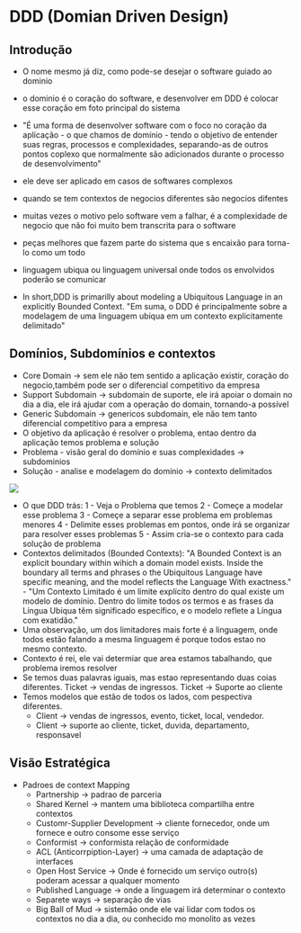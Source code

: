 # DDD (Domian Driven Design)

## Introdução

- O nome mesmo já diz, como pode-se desejar o software guiado ao dominio

- o dominio é o coração do software, e desenvolver em DDD é colocar esse coração em foto principal do sistema

- "É uma forma de desenvolver software com o foco no coração da aplicação - o que chamos de domínio - tendo o objetivo 
de entender suas regras, processos e complexidades, separando-as de outros pontos coplexo que normalmente são adicionados
durante o processo de desenvolvimento"

- ele deve ser aplicado em casos de softwares complexos

- quando se tem contextos de negocios diferentes são negocios difentes

- muitas vezes o motivo pelo software vem a falhar, é a complexidade de negocio que não foi muito bem transcrita para
o software

- peças melhores que fazem parte do sistema que s encaixão para torna-lo como um todo

- linguagem ubiqua ou linguagem universal onde todos os envolvidos poderão se comunicar

- In short,DDD is primarilly about modeling a Ubiquitous Language in an explicitly Bounded Context. 
"Em suma, o DDD é principalmente sobre a modelagem de uma linguagem ubíqua em um contexto explicitamente delimitado"


## Domínios, Subdomínios e contextos

- Core Domain -> sem ele não tem sentido a aplicação existir, coração do negocio,também pode ser o diferencial 
competitivo da empresa
- Support Subdomain -> subdomain de suporte, ele irá apoiar o domain no dia a dia, ele irá ajudar com a operação do 
domain, tornando-a possível
- Generic Subdomain -> genericos subdomain, ele não tem tanto diferencial competitivo para a empresa
- O objetivo da aplicação é resolver o problema, entao dentro da aplicação temos problema e solução
- Problema - visão geral do domínio e suas complexidades -> subdominios
- Solução - analise e modelagem do domínio -> contexto delimitados

<img src="./img/Captura de Tela 2022-04-03 às 13.02.09.png">

- O que DDD trás:
    1 - Veja o Problema que temos
    2 - Começe a modelar esse problema
    3 - Começe a separar esse problema em problemas menores
    4 - Delimite esses problemas em pontos, onde irá se organizar para resolver esses problemas
    5 - Assim cria-se o contexto para cada solução de problema
- Contextos delimitados (Bounded Contexts): 
"A Bounded Context is an explicit boundary within wihich a domain model exists. Inside the boundary all terms and 
phrases o the Ubiquitous Language have specific meaning, and the model reflects the Language With exactness." - 
"Um Contexto Limitado é um limite explícito dentro do qual existe um modelo de domínio. Dentro do limite todos os termos 
e as frases da Língua Ubíqua têm significado específico, e o modelo reflete a Língua com exatidão."
- Uma observação, um dos limitadores mais forte é a linguagem, onde todos estão falando a mesma linguagem é porque todos
estao no mesmo contexto.
- Contexto é rei, ele vai determiar que area estamos tabalhando, que problema iremos resolver
- Se temos duas palavras iguais, mas estao representando duas coias diferentes. Ticket -> vendas de ingressos. 
Ticket -> Suporte ao cliente
- Temos modelos que estão de todos os lados, com pespectiva diferentes. 
    * Client -> vendas de ingressos, evento, ticket, local, vendedor.
    * Client -> suporte ao cliente, ticket, duvida, departamento, responsavel

## Visão Estratégica

- Padroes de context Mapping
    * Partnership -> padrao de parceria
    * Shared Kernel -> mantem uma biblioteca compartilha entre contextos
    * Customr-Supplier Development -> cliente fornecedor, onde um fornece e outro consome esse serviço
    * Conformist -> conformista relação de conformidade
    * ACL (Anticorrpiption-Layer) -> uma camada de adaptação de interfaces
    * Open Host Service -> Onde é fornecido um serviço  outro(s) poderam acessar a qualquer momento
    * Published Language -> onde a linguagem irá determinar o contexto
    * Separete ways -> separação de vias
    * Big Ball of Mud -> sistemão onde ele vai lidar com todos os contextos no dia a dia, ou conhecido mo monolito as vezes